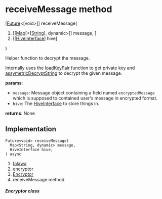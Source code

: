 
<div>

# receiveMessage method

</div>


[[Future](https://api.flutter.dev/flutter/dart-core/Future-class.html)\<[void\>]]
receiveMessage(

1.  [[[Map](https://api.flutter.dev/flutter/dart-core/Map-class.md)[\<[[String](https://api.flutter.dev/flutter/dart-core/String-class.html)],
    dynamic\>]]
    message, ]
2.  [[[HiveInterface](https://pub.dev/documentation/hive/2.2.3/hive/HiveInterface-class.html)]
    hive]

)



Helper function to decrypt the message.

Internally uses the
[loadKeyPair](../../utils_encryptor/Encryptor/loadKeyPair.md) function
to get private key and
[assymetricDecryptString](../../utils_encryptor/Encryptor/assymetricDecryptString.md)
to decrypt the given message.

**params**:

-   `message`: Message object containing a field named
    `encryptedMessage` which is supposed to contained user\'s message in
    encrypted format.
-   `hive`: The
    [HiveInterface](https://pub.dev/documentation/hive/2.2.3/hive/HiveInterface-class.html)
    to store things in.

**returns**: None



## Implementation

``` language-dart
Future<void> receiveMessage(
  Map<String, dynamic> message,
  HiveInterface hive,
) async 
```







1.  [talawa](../../index.md)
2.  [encryptor](../../utils_encryptor/)
3.  [Encryptor](../../utils_encryptor/Encryptor-class.md)
4.  receiveMessage method

##### Encryptor class







